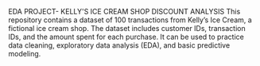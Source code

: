 EDA PROJECT- KELLY'S ICE CREAM SHOP DISCOUNT ANALYSIS
This repository contains a dataset of 100 transactions from Kelly’s Ice Cream, a fictional ice cream shop. The dataset includes customer IDs, transaction IDs, and the amount spent for each purchase.
It can be used to practice data cleaning, exploratory data analysis (EDA), and basic predictive modeling.
